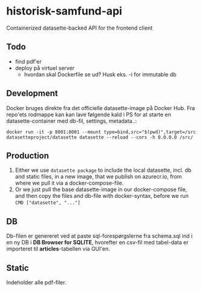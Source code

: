 # historisk-samfund-api
Containerized datasette-backed API for the frontend client

## Todo
- find pdf'er
- deploy på virtuel server
  - hvordan skal Dockerfile se ud? Husk eks. -i for immutable db

## Development
Docker bruges direkte fra det officielle datasette-image på Docker Hub. Fra repo'ets rodmappe kan kan lave følgende kald i PS for at starte en datasette-container med db-fil, settings, metadata..:

````docker run -it -p 8001:8001 --mount type=bind,src="$(pwd)",target=/src datasetteproject/datasette datasette --reload --cors -h 0.0.0.0 /src/````

## Production
1. Either we use ````datasette package```` to include the local datasette, incl. db and static files, in a new image, that we publish on azurecr.io, from where we pull it via a docker-compose-file.
2. Or we just pull the base datasette-image in our docker-compose file, and then copy the files and db-file with docker-syntax, before we run ````CMD ["datasette", "..."]````

## DB
Db-filen er genereret ved at paste sql-forespørgslerne fra schema.sql ind i en ny DB i **DB Browser for SQLITE**, hvorefter en csv-fil med tabel-data er importeret til **articles**-tabellen via GUI'en.

## Static
Indeholder alle pdf-filer.
